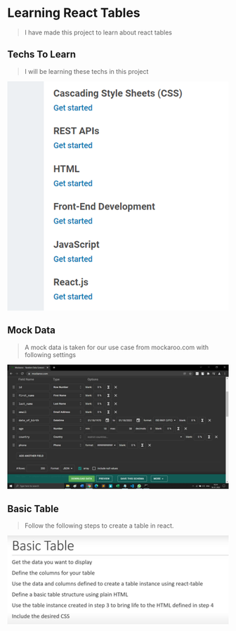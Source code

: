 # Learning React Tables
> I have made this project to learn about react tables

## Techs To Learn
> I will be learning these techs in this project
<img alt="Techs To Learn" src="images/techsToLearn.png">

## Mock Data
> A mock data is taken for our use case from mockaroo.com with following settings
<img width="555" alt="Mockaroo" src="images/mockaroo.png">

## Basic Table
> Follow the following steps to create a table in react.
<img width="555" alt="Steps To Make Table" src="images/stepsToMakeTable.png">
